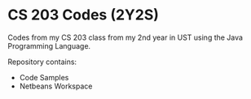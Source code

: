 # CS 203 Codes (2Y2S)
Codes from my CS 203 class from my 2nd year in UST using the Java Programming Language.

Repository contains:
  - Code Samples
  - Netbeans Workspace
